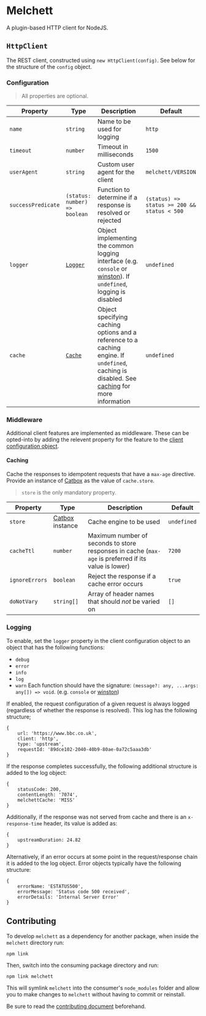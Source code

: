 # Melchett

A plugin-based HTTP client for NodeJS.

## `HttpClient`
The REST client, constructed using `new HttpClient(config)`. See below for the structure of the `config` object.

### Configuration
> All properties are optional.

Property | Type | Description | Default
---|---|---|---
`name` | `string` | Name to be used for logging | `http`
`timeout` | `number` | Timeout in milliseconds | `1500`
`userAgent` | `string` | Custom user agent for the client | `melchett/VERSION`
`successPredicate` | `(status: number) => boolean` | Function to determine if a response is resolved or rejected | `(status) => status >= 200 && status < 500`
`logger` | [`Logger`](#logging) | Object implementing the common logging interface (e.g. `console` or [winston](https://github.com/winstonjs/winston#readme)). If `undefined`, logging is disabled | `undefined`
`cache` | [`Cache`](#caching) | Object specifying caching options and a reference to a caching engine. If `undefined`, caching is disabled. See [caching](#caching) for more information | `undefined`

### Middleware
Additional client features are implemented as middleware. These can be opted-into by adding the relevent property for the feature to the [client configuration object](#configuration).

#### Caching
Cache the responses to idempotent requests that have a `max-age` directive. Provide an instance of [Catbox](https://github.com/hapijs/catbox#readme) as the value of `cache.store`.

> `store` is the only mandatory property.

Property | Type | Description | Default
---|---|---|---
`store` | [Catbox](https://github.com/hapijs/catbox#readme) instance | Cache engine to be used | `undefined`
`cacheTtl` | `number` | Maximum number of seconds to store responses in cache (`max-age` is preferred if its value is lower) | `7200`
`ignoreErrors` | `boolean` | Reject the response if a cache error occurs | `true`
`doNotVary` | `string[]` | Array of header names that should _not_ be varied on |  `[]`

### Logging
To enable, set the `logger` property in the client configuration object to an object that has the following functions:
* `debug`
* `error`
* `info`
* `log`
* `warn`
Each function should have the signature: `(message?: any, ...args: any[]) => void`. (e.g. `console` or [winston](https://github.com/winstonjs/winston#readme))

If enabled, the request configuration of a given request is always logged (regardless of whether the response is resolved). This log has the following structure;
```
{
    url: 'https://www.bbc.co.uk',
    client: 'http',
    type: 'upstream',
    requestId: '89dce102-2040-40b9-80ae-0a72c5aaa3db'
}
```

If the response completes successfully, the following additional structure is added to the log object:
```
{
    statusCode: 200,
    contentLength: '7074',
    melchettCache: 'MISS'
}
```

Additionally, if the response was not served from cache and there is an `x-response-time` header, its value is added as:
```
{
    upstreamDuration: 24.82
}
```

Alternatively, if an error occurs at some point in the request/response chain it is added to the log object. Error objects typically have the following structure:
```
{
    errorName: 'ESTATUS500',
    errorMessage: 'Status code 500 received',
    errorDetails: 'Internal Server Error'
}
```

## Contributing
To develop `melchett` as a dependency for another package, when inside the `melchett` directory run:
```
npm link
```

Then, switch into the consuming package directory and run:
```
npm link melchett
```

This will symlink `melchett` into the consumer's `node_modules` folder and allow you to make changes to `melchett` without having to commit or reinstall.

Be sure to read the [contributing document](./CONTRIBUTING.md) beforehand.